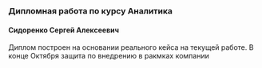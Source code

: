 ### Дипломная работа по курсу Аналитика
#### Сидоренко Сергей Алексеевич

Диплом построен на основании реального кейса на текущей работе.
В конце Октября защита по внедрению в ракмках компании
